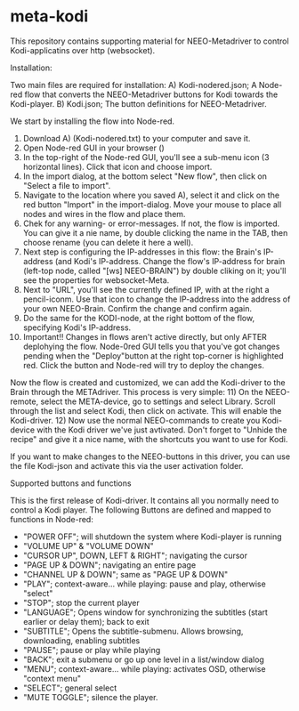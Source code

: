 # meta-kodi

This repository contains supporting material for NEEO-Metadriver to control Kodi-applicatins over http (websocket).

Installation:

Two main files are required for installation:
A) Kodi-nodered.json; A Node-red flow that converts the NEEO-Metadriver buttons for Kodi towards the Kodi-player.
B) Kodi.json; The button definitions for NEEO-Metadriver.

We start by installing the flow into Node-red.
1) Download A) (Kodi-nodered.txt) to your computer and save it.
2) Open Node-red GUI in your browser (<IP-address BRAIN:1880>)
3) In the top-right of the Node-red GUI, you'll see a sub-menu icon (3 horizontal lines). Click that icon and choose import.
4) In the import dialog, at the bottom select "New flow", then click on "Select a file to import".
5) Navigate to the location where you saved A), select it and click on the red button "Import" in the import-dialog. Move your mouse to place all nodes and wires in the flow and place them.
6) Chek for any warning- or error-messages. If not, the flow is imported. You can give it a nie name, by double clicking the name in the TAB, then choose rename (you can delete it here a well).
7) Next step is configuring the IP-addresses in this flow: the Brain's IP-address (and Kodi's IP-address.  Change the flow's IP-address for brain (left-top node, called "[ws] NEEO-BRAIN") by double cliking on it; you'll see the properties for websocket-Meta.
8) Next to "URL", you'll see the currently defined IP, with at the right a pencil-iconm. Use that icon to change the IP-address into the address of your own NEEO-Brain. Confirm the change and confirm again. 
9) Do the same for the KODI-node, at the right bottom of the flow, specifying Kodi's IP-address.
10) Important!! Changes in flows aren't active directly, but only AFTER deplohying the flow. Node-0red GUI tells you that you've got changes pending when the "Deploy"button at the right top-corner is highlighted red. Click the button and Node-red will try to deploy the changes.  

Now the flow is created and customized, we can add the Kodi-driver to the Brain through the METAdriver. This process is very simple: 
11) On the NEEO-remote, select the META-device, go to settings and select Library. Scroll through the list and select Kodi, then click on activate. This will enable the Kodi-driver. 
12) Now use the normal NEEO-commands to create you Kodi-device with the Kodi driver we've just avtivated. Don't forget to "Unhide the recipe" and give it a nice name, with the shortcuts you want to use for Kodi.  

If you want to make changes to the NEEO-buttons in this driver, you can use the file Kodi-json and activate this via the user activation folder. 

Supported buttons and functions

This is the first release of Kodi-driver. It contains all you normally need to control a Kodi player.
The following Buttons are defined and mapped to functions in Node-red:
- "POWER OFF"; will shutdown the system where Kodi-player is running
- "VOLUME UP" & "VOLUME DOWN"
- "CURSOR UP", DOWN, LEFT & RIGHT"; navigating the cursor
- "PAGE UP & DOWN"; navigating an entire page
- "CHANNEL UP & DOWN"; same as "PAGE UP & DOWN"
- "PLAY"; context-aware... while playing: pause and play, otherwise "select"
- "STOP"; stop the current player
- "LANGUAGE"; Opens window for synchronizing the subtitles (start earlier or delay them); back to exit
- "SUBTITLE"; Opens the subtitle-submenu. Allows browsing, downloading, enabling subtitles
- "PAUSE"; pause or play while playing
- "BACK"; exit a submenu or go up one level in a list/window dialog
- "MENU"; context-aware... while playing: activates OSD, otherwise "context menu"
- "SELECT"; general select
- "MUTE TOGGLE"; silence the player.
